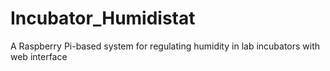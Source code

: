 # Incubator_Humidistat
A Raspberry Pi-based system for regulating humidity in lab incubators with web interface
